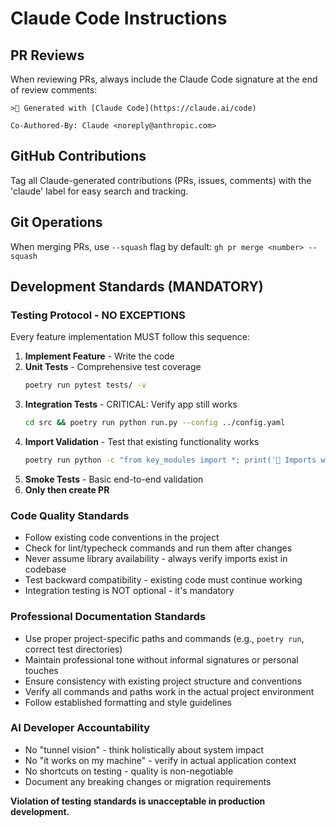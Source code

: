 # Claude Code Instructions

## PR Reviews
When reviewing PRs, always include the Claude Code signature at the end of review comments:

```
> Generated with [Claude Code](https://claude.ai/code)

Co-Authored-By: Claude <noreply@anthropic.com>
```

## GitHub Contributions
Tag all Claude-generated contributions (PRs, issues, comments) with the 'claude' label for easy search and tracking.

## Git Operations
When merging PRs, use `--squash` flag by default: `gh pr merge <number> --squash`

## Development Standards (MANDATORY)

### Testing Protocol - NO EXCEPTIONS
Every feature implementation MUST follow this sequence:

1. **Implement Feature** - Write the code
2. **Unit Tests** - Comprehensive test coverage
   ```bash
   poetry run pytest tests/ -v
   ```
3. **Integration Tests** - CRITICAL: Verify app still works
   ```bash
   cd src && poetry run python run.py --config ../config.yaml
   ```
4. **Import Validation** - Test that existing functionality works
   ```bash
   poetry run python -c "from key_modules import *; print(' Imports work')"
   ```
5. **Smoke Tests** - Basic end-to-end validation
6. **Only then create PR**

### Code Quality Standards
- Follow existing code conventions in the project
- Check for lint/typecheck commands and run them after changes
- Never assume library availability - always verify imports exist in codebase
- Test backward compatibility - existing code must continue working
- Integration testing is NOT optional - it's mandatory

### Professional Documentation Standards
- Use proper project-specific paths and commands (e.g., `poetry run`, correct test directories)
- Maintain professional tone without informal signatures or personal touches
- Ensure consistency with existing project structure and conventions
- Verify all commands and paths work in the actual project environment
- Follow established formatting and style guidelines

### AI Developer Accountability
- No "tunnel vision" - think holistically about system impact
- No "it works on my machine" - verify in actual application context
- No shortcuts on testing - quality is non-negotiable
- Document any breaking changes or migration requirements

**Violation of testing standards is unacceptable in production development.**